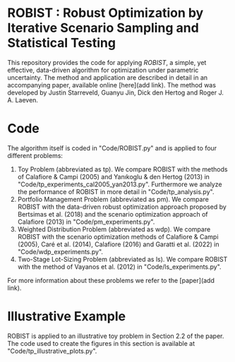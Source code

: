 # ROBIST : Robust Optimization by Iterative Scenario Sampling and Statistical Testing

This repository provides the code for applying _ROBIST_, a simple, yet effective, data-driven algorithm for optimization under parametric uncertainty. The method and application are described in detail in an accompanying paper, available online [here](add link). The method was developed by Justin Starreveld, Guanyu Jin, Dick den Hertog and Roger J. A. Laeven.

# Code

The algorithm itself is coded in "Code/ROBIST.py" and is applied to four different problems:
1) Toy Problem (abbreviated as tp). We compare ROBIST with the methods of Calafiore & Campi (2005) and Yanıkoglu & den Hertog (2013) in "Code/tp_experiments_cal2005_yan2013.py". Furthermore we analyze the performance of ROBIST in more detail in "Code/tp_analysis.py".
2) Portfolio Management Problem (abbreviated as pm). We compare ROBIST with the data-driven robust optimization approach proposed by Bertsimas et al. (2018) and the scenario optimization approach of Calafiore (2013) in "Code/pm_experiments.py".
3) Weighted Distribution Problem (abbreviated as wdp). We compare ROBIST with the scenario optimization methods of Calafiore & Campi (2005), Caré et al. (2014), Calafiore (2016) and Garatti et al. (2022) in "Code/wdp_experiments.py".
4) Two-Stage Lot-Sizing Problem (abbreviated as ls). We compare ROBIST with the method of Vayanos et al. (2012) in "Code/ls_experiments.py".

For more information about these problems we refer to the [paper](add link).

# Illustrative Example

ROBIST is applied to an illustrative toy problem in Section 2.2 of the paper. The code used to create the figures in this section is available at "Code/tp_illustrative_plots.py". 

